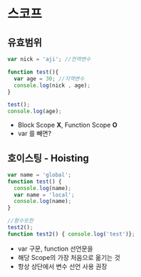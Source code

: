 # 스코프 


## 유효범위
```javascript
var nick = 'aji'; //전역변수

function test(){
  var age = 30; //지역변수
  console.log(nick , age);
}

test();
console.log(age);
```

* Block Scope **X**, Function Scope **O**
* var 를 빼면?

## 호이스팅 - Hoisting

```javascript
var name = 'global';
function test() {
  console.log(name);
  var name = 'local';
  console.log(name);
}

//함수또한
test2();
function test2() { console.log('test')};
```

* var 구문, function 선언문을
* 해당 Scope의 가장 처음으로 옮기는 것
* 항상 상단에서 변수 선언 사용 권장

